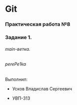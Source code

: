 # Git

### Практическая работа №8

### Задание 1.

###### main-ветка.

###### perePe1ka

Выполнил:

* Усков Владислав Сергеевич

* УВП-313